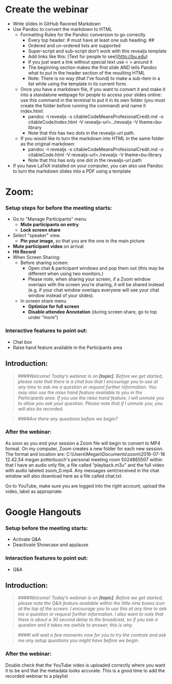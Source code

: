 # Create the webinar

+ Write slides in GitHub flavored Markdown
+ Use Pandoc to convert the markdown to HTML
    + Formatting Rules for the Pandoc conversion to go correctly
        + Every top header: # must have at least one sub heading: ##
        + Ordered and un-ordered lists are supported
        + Super-script and sub-script don’t work with this revealjs template
        + Add links like this: \[Text for people to see](http://bu.edu)
        + If you just want a link without special text use < > around it
        + The beginning section makes the first slide AND tells Pandoc what to put in the header section of the resulting HTML
        + Note: There is no way (that I’ve found) to make a sub-item in a list while using the template in its current form.
    + Once you have a markdown file, if you want to convert it and make it into a standalone webpage for people to access your slides online: use this command in the terminal to put it in its own folder (you must create the folder before running the command) and name it index.html:
        + pandoc -t revealjs -s citableCodeMeansProfesionalCredit.md -o citableCode/index.html -V revealjs-url=../revealjs -V theme=bu-library
        + Note that this has two dots in the revealjs-url path.
    + If you would like to turn the markdown into HTML in the same folder as the original markdown:
        + pandoc -t revealjs -s citableCodeMeansProfesionalCredit.md -o citableCode.html -V revealjs-url=./revealjs -V theme=bu-library
        + Note that this has only one dot in the revealjs-url path
+ If you have LaTeX installed on your computer, you can also use Pandoc to turn the markdown slides into a PDF using a template

# Zoom:

### Setup steps for before the meeting starts:

+ Go to "Manage Participants" menu
    + **Mute participants on entry**
    + **Lock screen share**
+ Select "speaker" view. 
    + **Pin your image**, so that you are the one in the main picture
+ **Mute participant video** on arrival
+ **Hit Record**
+ When Screen Sharing:
    + Before sharing screen:
        + Open chat & participant windows and pop them out (this may be different when using two monitors.) 
        + Please note, when sharing your screen, if a Zoom window overlaps with the screen you’re sharing, it will be shared instead (e.g. if your chat window overlaps everyone will see your chat window instead of your slides).
    + In screen share menu
        + **Optimize for full screen**
        + **Disable attendee Annotation** (during screen share, go to top under “more”)

### Interactive features to point out:
+ Chat box
+ Raise hand feature available in the Participants area

## Introduction:

>####*Welcome! Today’s webinar is on **[topic]**. Before we get started, please note that there is a chat box that I encourage you to use at any time to ask me a question or request further information.  You may also use the raise hand feature available to you in the Participants area. If you use the raise hand feature, I will unmute you to allow you ask your question. Please note that if I unmute you, you will also be recorded.*

>####*Are there any questions before we begin?*

### After the webinar:

As soon as you end your session a Zoom file will begin to convert to MP4 format. On my computer, Zoom creates a new folder for each new session.  The format and location are: C:\Users\Megan\Documents\zoom\2016-07-18 12.42.54 megan potterbusch's personal meeting room 5024865507 within that I have an audio only file, a file called “playback.m3u” and the full video with audio labeled zoom_0.mp4. Any messages sent/received in the chat window will also download here as a file called chat.txt.

Go to YouTube, make sure you are logged into the right account, upload the video, label as appropriate.

# Google Hangouts

### Setup before the meeting starts:
+ Activate Q&A
+ Deactivate Showcase and applause

### Interaction features to point out:
+ Q&A

## Introduction:

>####*Welcome! Today’s webinar is on **[topic]**. Before we get started, please note the Q&A feature available within the little nine boxes icon at the top of the screen. I encourage you to use this at any time to ask me a question or request further information.  I also want to note that there is about a 30 second delay to the broadcast, so if you ask a question and it takes me awhile to answer, this is why.*

>####*I will wait a few moments now for you to try the controls and ask me any setup questions you might have before we begin.*

### After the webinar:

Double check that the YouTube video is uploaded correctly where you want it to be and that the metadata looks accurate. This is a good time to add the recorded webinar to a playlist